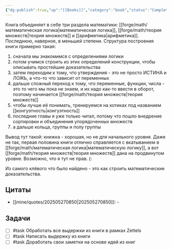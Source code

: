 ```yaml
---
{"dg-publish":true,"up":"[[Books]]","category":"book","status":"Completed","tags":["source/book"],"rating":4,"date":"2025-05-28","title":"math 13","modified_at":"2025-07-07T12:38:51+03:00","aliases":"math 13","permalink":"/mine/books/math 13/","dgPassFrontmatter":true}
---
```





Книга объединяет в себе три раздела математики: [[forge/math/математическая логика|математическая логика]], [[forge/math/теория множеств|теория множеств]] и [[арифметика|арифметика]]. Последнюю, наверное, в меньшей степени.
Структура построения книги примерно такая:
1. сначала мы знакомимся с определениями логики
2. потом учимся строить из этих определений конструкции, чтобы описывать простейшие доказательства
3. затем переходим к тому, что утверждения - это не просто ИСТИНА и ЛОЖЬ, а что-то что зависит от переменных
4. дальше сложный переход к тому, что переменные, функции, числа - это то чего мы пока не знаем, и их надо как-то ввести в оборот, поэтому начинается [[forge/math/теория множеств|теория множеств]]
5. чтобы лучше её понимать, тренируемся на котиках под названием [[конгуэтность|конгуэтность]]
6. последние главы я уже только читал, потому что пошло внедрение сортировки и объединения упорядоченных множеств
7. а дальше кольца, группы и полу группы

Вывод тут такой: книжка - хорошая, но не для начального уровня. Даже не так, первая половина книги отлично справляется с вкатыванием в [[forge/math/математическая логика|математическую логику]], а вот [[forge/math/теория множеств|теория множеств]] дана на продвинутом уровне. Возможно, что я тут не прав. (:

Из самого клёвого что было найдено - это как строить математические доказательства.

## Цитаты

- [[mine/quotes/202505270850|202505270850]]: \-


## Задачи

- [ ] #task Обработать все выдержки из книги в рамках Zettels
- [ ] #task Написать выдержку из книги
- [ ] #task Доработать свои заметки на основе идей из книг

